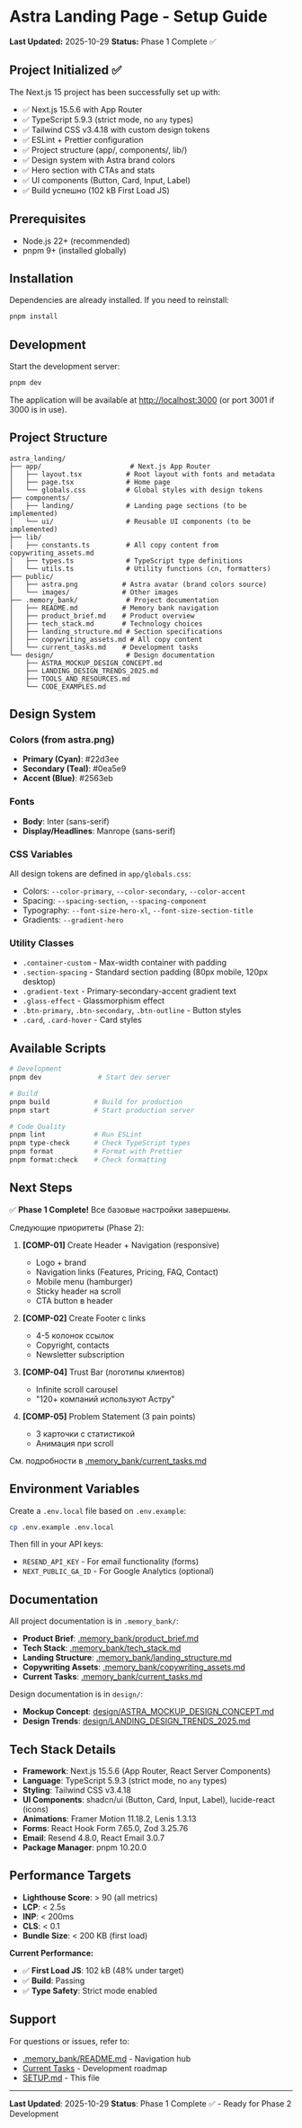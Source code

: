 # Astra Landing Page - Setup Guide

**Last Updated:** 2025-10-29
**Status:** Phase 1 Complete ✅

## Project Initialized ✅

The Next.js 15 project has been successfully set up with:

- ✅ Next.js 15.5.6 with App Router
- ✅ TypeScript 5.9.3 (strict mode, no `any` types)
- ✅ Tailwind CSS v3.4.18 with custom design tokens
- ✅ ESLint + Prettier configuration
- ✅ Project structure (app/, components/, lib/)
- ✅ Design system with Astra brand colors
- ✅ Hero section with CTAs and stats
- ✅ UI components (Button, Card, Input, Label)
- ✅ Build успешно (102 kB First Load JS)

## Prerequisites

- Node.js 22+ (recommended)
- pnpm 9+ (installed globally)

## Installation

Dependencies are already installed. If you need to reinstall:

```bash
pnpm install
```

## Development

Start the development server:

```bash
pnpm dev
```

The application will be available at [http://localhost:3000](http://localhost:3000) (or port 3001 if 3000 is in use).

## Project Structure

```
astra_landing/
├── app/                      # Next.js App Router
│   ├── layout.tsx           # Root layout with fonts and metadata
│   ├── page.tsx             # Home page
│   └── globals.css          # Global styles with design tokens
├── components/
│   ├── landing/             # Landing page sections (to be implemented)
│   └── ui/                  # Reusable UI components (to be implemented)
├── lib/
│   ├── constants.ts         # All copy content from copywriting_assets.md
│   ├── types.ts             # TypeScript type definitions
│   └── utils.ts             # Utility functions (cn, formatters)
├── public/
│   ├── astra.png           # Astra avatar (brand colors source)
│   └── images/             # Other images
├── .memory_bank/            # Project documentation
│   ├── README.md           # Memory bank navigation
│   ├── product_brief.md    # Product overview
│   ├── tech_stack.md       # Technology choices
│   ├── landing_structure.md # Section specifications
│   ├── copywriting_assets.md # All copy content
│   └── current_tasks.md    # Development tasks
└── design/                  # Design documentation
    ├── ASTRA_MOCKUP_DESIGN_CONCEPT.md
    ├── LANDING_DESIGN_TRENDS_2025.md
    ├── TOOLS_AND_RESOURCES.md
    └── CODE_EXAMPLES.md
```

## Design System

### Colors (from astra.png)
- **Primary (Cyan)**: #22d3ee
- **Secondary (Teal)**: #0ea5e9
- **Accent (Blue)**: #2563eb

### Fonts
- **Body**: Inter (sans-serif)
- **Display/Headlines**: Manrope (sans-serif)

### CSS Variables
All design tokens are defined in `app/globals.css`:
- Colors: `--color-primary`, `--color-secondary`, `--color-accent`
- Spacing: `--spacing-section`, `--spacing-component`
- Typography: `--font-size-hero-xl`, `--font-size-section-title`
- Gradients: `--gradient-hero`

### Utility Classes
- `.container-custom` - Max-width container with padding
- `.section-spacing` - Standard section padding (80px mobile, 120px desktop)
- `.gradient-text` - Primary-secondary-accent gradient text
- `.glass-effect` - Glassmorphism effect
- `.btn-primary`, `.btn-secondary`, `.btn-outline` - Button styles
- `.card`, `.card-hover` - Card styles

## Available Scripts

```bash
# Development
pnpm dev              # Start dev server

# Build
pnpm build           # Build for production
pnpm start           # Start production server

# Code Quality
pnpm lint            # Run ESLint
pnpm type-check      # Check TypeScript types
pnpm format          # Format with Prettier
pnpm format:check    # Check formatting
```

## Next Steps

✅ **Phase 1 Complete!** Все базовые настройки завершены.

Следующие приоритеты (Phase 2):

1. **[COMP-01]** Create Header + Navigation (responsive)
   - Logo + brand
   - Navigation links (Features, Pricing, FAQ, Contact)
   - Mobile menu (hamburger)
   - Sticky header на scroll
   - CTA button в header

2. **[COMP-02]** Create Footer с links
   - 4-5 колонок ссылок
   - Copyright, contacts
   - Newsletter subscription

3. **[COMP-04]** Trust Bar (логотипы клиентов)
   - Infinite scroll carousel
   - "120+ компаний используют Астру"

4. **[COMP-05]** Problem Statement (3 pain points)
   - 3 карточки с статистикой
   - Анимация при scroll

См. подробности в [.memory_bank/current_tasks.md](./.memory_bank/current_tasks.md)

## Environment Variables

Create a `.env.local` file based on `.env.example`:

```bash
cp .env.example .env.local
```

Then fill in your API keys:
- `RESEND_API_KEY` - For email functionality (forms)
- `NEXT_PUBLIC_GA_ID` - For Google Analytics (optional)

## Documentation

All project documentation is in `.memory_bank/`:

- **Product Brief**: [.memory_bank/product_brief.md](./.memory_bank/product_brief.md)
- **Tech Stack**: [.memory_bank/tech_stack.md](./.memory_bank/tech_stack.md)
- **Landing Structure**: [.memory_bank/landing_structure.md](./.memory_bank/landing_structure.md)
- **Copywriting Assets**: [.memory_bank/copywriting_assets.md](./.memory_bank/copywriting_assets.md)
- **Current Tasks**: [.memory_bank/current_tasks.md](./.memory_bank/current_tasks.md)

Design documentation is in `design/`:
- **Mockup Concept**: [design/ASTRA_MOCKUP_DESIGN_CONCEPT.md](./design/ASTRA_MOCKUP_DESIGN_CONCEPT.md)
- **Design Trends**: [design/LANDING_DESIGN_TRENDS_2025.md](./design/LANDING_DESIGN_TRENDS_2025.md)

## Tech Stack Details

- **Framework**: Next.js 15.5.6 (App Router, React Server Components)
- **Language**: TypeScript 5.9.3 (strict mode, no `any` types)
- **Styling**: Tailwind CSS v3.4.18
- **UI Components**: shadcn/ui (Button, Card, Input, Label), lucide-react (icons)
- **Animations**: Framer Motion 11.18.2, Lenis 1.3.13
- **Forms**: React Hook Form 7.65.0, Zod 3.25.76
- **Email**: Resend 4.8.0, React Email 3.0.7
- **Package Manager**: pnpm 10.20.0

## Performance Targets

- **Lighthouse Score**: > 90 (all metrics)
- **LCP**: < 2.5s
- **INP**: < 200ms
- **CLS**: < 0.1
- **Bundle Size**: < 200 KB (first load)

**Current Performance:**
- ✅ **First Load JS**: 102 kB (48% under target)
- ✅ **Build**: Passing
- ✅ **Type Safety**: Strict mode enabled

## Support

For questions or issues, refer to:
- [.memory_bank/README.md](./.memory_bank/README.md) - Navigation hub
- [Current Tasks](./.memory_bank/current_tasks.md) - Development roadmap
- [SETUP.md](./SETUP.md) - This file

---

**Last Updated**: 2025-10-29
**Status**: Phase 1 Complete ✅ - Ready for Phase 2 Development
